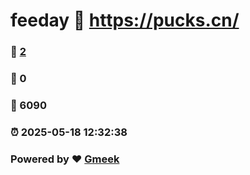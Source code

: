 # feeday :link: https://pucks.cn/ 
### :page_facing_up: [2](https://pucks.cn//tag.html) 
### :speech_balloon: 0 
### :hibiscus: 6090 
### :alarm_clock: 2025-05-18 12:32:38 
### Powered by :heart: [Gmeek](https://github.com/Meekdai/Gmeek)

